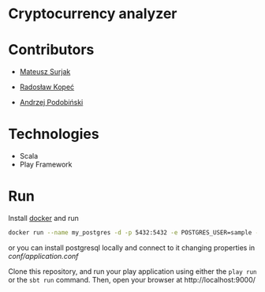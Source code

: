 # Cryptocurrency analyzer

# Contributors
- [Mateusz Surjak](https://github.com/surjak)

- [Radosław Kopeć](https://github.com/radekkpc)

- [Andrzej Podobiński](https://github.com/andrzejPodo)

# Technologies

- Scala
- Play Framework

# Run
Install [docker](https://docs.docker.com/get-docker/) and run
```bash
docker run --name my_postgres -d -p 5432:5432 -e POSTGRES_USER=sample -e POSTGRES_PASSWORD=sample -e POSTGRES_DB=sample postgres
```
or you can install postgresql locally and connect to it changing properties in *conf/application.conf*

Clone this repository, and run your play application using either the ```play run``` or the ```sbt run``` command. Then, open your browser at http://localhost:9000/
